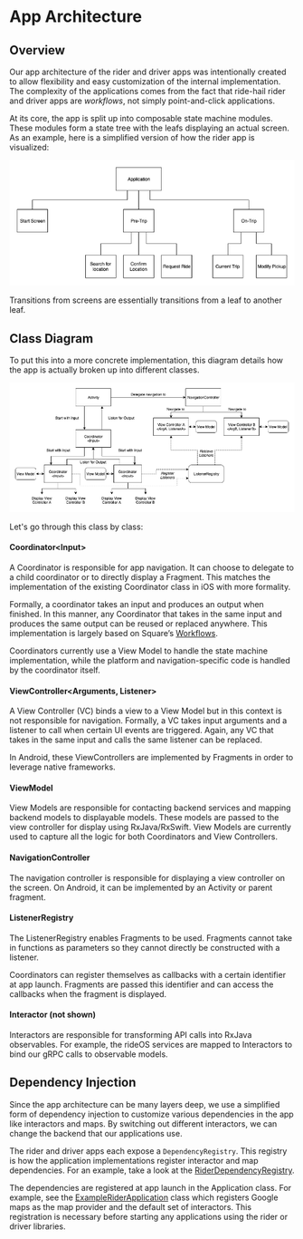 # App Architecture

## Overview
Our app architecture of the rider and driver apps was intentionally created to allow flexibility and easy customization of the internal implementation. The complexity of the applications comes from the fact that ride-hail rider and driver apps are *workflows*, not simply point-and-click applications. 

At its core, the app is split up into composable state machine modules. These modules form a state tree with the leafs displaying an actual screen. As an example, here is a simplified version of how the rider app is visualized:

![Rider App Tree](rider-app-tree.png)

Transitions from screens are essentially transitions from a leaf to another leaf.

## Class Diagram
To put this into a more concrete implementation, this diagram details how the app is actually broken up into different classes.

![App Architecture Diagram](architecture-diagram.png)

Let's go through this class by class:
#### Coordinator\<Input\>

A Coordinator is responsible for app navigation. It can choose to delegate to a child coordinator or to directly display a Fragment. This matches the implementation of the existing Coordinator class in iOS with more formality.

Formally, a coordinator takes an input and produces an output when finished. In this manner, any Coordinator that takes in the same input and produces the same output can be reused or replaced anywhere. This implementation is largely based on Square’s [Workflows](https://github.com/square/workflow).

Coordinators currently use a View Model to handle the state machine implementation, while the platform and navigation-specific code is handled by the coordinator itself.

#### ViewController\<Arguments, Listener\>
A View Controller (VC) binds a view to a View Model but in this context is not responsible for navigation. Formally, a VC takes input arguments and a listener to call when certain UI events are triggered. Again, any VC that takes in the same input and calls the same listener can be replaced.

In Android, these ViewControllers are implemented by Fragments in order to leverage native frameworks.

#### ViewModel
View Models are responsible for contacting backend services and mapping backend models to displayable models. These models are passed to the view controller for display using RxJava/RxSwift. View Models are currently used to capture all the logic for both Coordinators and View Controllers.

#### NavigationController
The navigation controller is responsible for displaying a view controller on the screen. On Android, it can be implemented by an Activity or parent fragment.

#### ListenerRegistry
The ListenerRegistry enables Fragments to be used. Fragments cannot take in functions as parameters so they cannot directly be constructed with a listener.

Coordinators can register themselves as callbacks with a certain identifier at app launch. Fragments are passed this identifier and can access the callbacks when the fragment is displayed.

#### Interactor (not shown)
Interactors are responsible for transforming API calls into RxJava observables. For example, the rideOS services are mapped to Interactors to bind our gRPC calls to observable models.

## Dependency Injection
Since the app architecture can be many layers deep, we use a simplified form of dependency injection to customize various dependencies in the app like interactors and maps. By switching out different interactors, we can change the backend that our applications use.

The rider and driver apps each expose a `DependencyRegistry`. This registry is how the application implementations register interactor and map dependencies. For an example, take a look at the [RiderDependencyRegistry](../rider_app/src/main/java/ai/rideos/android/rider_app/dependency/RiderDependencyRegistry.java).

The dependencies are registered at app launch in the Application class. For example, see the [ExampleRiderApplication](../example_rider_app/src/main/java/ai/rideos/android/example_rider_app/ExampleRiderApplication.java) class which registers Google maps as the map provider and the default set of interactors. This registration is necessary before starting any applications using the rider or driver libraries.


